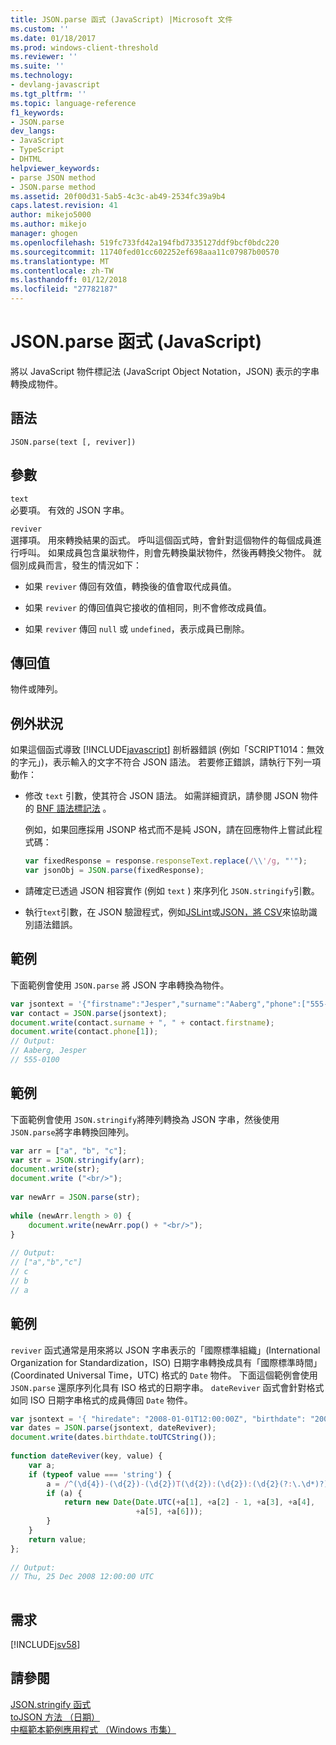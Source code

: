 ```yaml
---
title: JSON.parse 函式 (JavaScript) |Microsoft 文件
ms.custom: ''
ms.date: 01/18/2017
ms.prod: windows-client-threshold
ms.reviewer: ''
ms.suite: ''
ms.technology:
- devlang-javascript
ms.tgt_pltfrm: ''
ms.topic: language-reference
f1_keywords:
- JSON.parse
dev_langs:
- JavaScript
- TypeScript
- DHTML
helpviewer_keywords:
- parse JSON method
- JSON.parse method
ms.assetid: 20f00d31-5ab5-4c3c-ab49-2534fc39a9b4
caps.latest.revision: 41
author: mikejo5000
ms.author: mikejo
manager: ghogen
ms.openlocfilehash: 519fc733fd42a194fbd7335127ddf9bcf0bdc220
ms.sourcegitcommit: 11740fed01cc602252ef698aaa11c07987b00570
ms.translationtype: MT
ms.contentlocale: zh-TW
ms.lasthandoff: 01/12/2018
ms.locfileid: "27782187"
---
```

# <a name="jsonparse-function-javascript"></a>JSON.parse 函式 (JavaScript)
將以 JavaScript 物件標記法 (JavaScript Object Notation，JSON) 表示的字串轉換成物件。  
  
## <a name="syntax"></a>語法  
  
```  
JSON.parse(text [, reviver])  
```  
  
## <a name="parameters"></a>參數  
 `text`  
 必要項。 有效的 JSON 字串。  
  
 `reviver`  
 選擇項。 用來轉換結果的函式。 呼叫這個函式時，會針對這個物件的每個成員進行呼叫。 如果成員包含巢狀物件，則會先轉換巢狀物件，然後再轉換父物件。 就個別成員而言，發生的情況如下：  
  
-   如果 `reviver` 傳回有效值，轉換後的值會取代成員值。  
  
-   如果 `reviver` 的傳回值與它接收的值相同，則不會修改成員值。  
  
-   如果 `reviver` 傳回 `null` 或 `undefined`，表示成員已刪除。  
  
## <a name="return-value"></a>傳回值  
 物件或陣列。  
  
## <a name="exceptions"></a>例外狀況  
 如果這個函式導致 [!INCLUDE[javascript](../../javascript/includes/javascript-md.md)] 剖析器錯誤 (例如「SCRIPT1014：無效的字元」)，表示輸入的文字不符合 JSON 語法。 若要修正錯誤，請執行下列一項動作：  
  
-   修改 `text` 引數，使其符合 JSON 語法。 如需詳細資訊，請參閱 JSON 物件的 [BNF 語法標記法](http://go.microsoft.com/fwlink/?LinkId=125203) 。  
  
     例如，如果回應採用 JSONP 格式而不是純 JSON，請在回應物件上嘗試此程式碼：  
  
    ```JavaScript  
    var fixedResponse = response.responseText.replace(/\\'/g, "'");  
    var jsonObj = JSON.parse(fixedResponse);  
    ```  
  
-   請確定已透過 JSON 相容實作 (例如 `text` ) 來序列化 `JSON.stringify`引數。  
  
-   執行`text`引數，在 JSON 驗證程式，例如[JSLint](http://www.jslint.com/)或[JSON，將 CSV](https://json-csv.com)來協助識別語法錯誤。  
  
## <a name="example"></a>範例  
 下面範例會使用 `JSON.parse` 將 JSON 字串轉換為物件。  
  
```JavaScript  
var jsontext = '{"firstname":"Jesper","surname":"Aaberg","phone":["555-0100","555-0120"]}';  
var contact = JSON.parse(jsontext);  
document.write(contact.surname + ", " + contact.firstname);  
document.write(contact.phone[1]);  
// Output:  
// Aaberg, Jesper  
// 555-0100  
```  
  
## <a name="example"></a>範例  
 下面範例會使用 `JSON.stringify`將陣列轉換為 JSON 字串，然後使用 `JSON.parse`將字串轉換回陣列。  
  
```JavaScript  
var arr = ["a", "b", "c"];  
var str = JSON.stringify(arr);  
document.write(str);  
document.write ("<br/>");  
  
var newArr = JSON.parse(str);  
  
while (newArr.length > 0) {  
    document.write(newArr.pop() + "<br/>");  
}  
  
// Output:  
// ["a","b","c"]  
// c  
// b  
// a  
```  
  
## <a name="example"></a>範例  
 `reviver` 函式通常是用來將以 JSON 字串表示的「國際標準組織」(International Organization for Standardization，ISO) 日期字串轉換成具有「國際標準時間」(Coordinated Universal Time，UTC) 格式的 `Date` 物件。 下面這個範例會使用 `JSON.parse` 還原序列化具有 ISO 格式的日期字串。 `dateReviver` 函式會針對格式如同 ISO 日期字串格式的成員傳回 `Date` 物件。  
  
```JavaScript  
var jsontext = '{ "hiredate": "2008-01-01T12:00:00Z", "birthdate": "2008-12-25T12:00:00Z" }';  
var dates = JSON.parse(jsontext, dateReviver);  
document.write(dates.birthdate.toUTCString());  
  
function dateReviver(key, value) {  
    var a;  
    if (typeof value === 'string') {  
        a = /^(\d{4})-(\d{2})-(\d{2})T(\d{2}):(\d{2}):(\d{2}(?:\.\d*)?)Z$/.exec(value);  
        if (a) {  
            return new Date(Date.UTC(+a[1], +a[2] - 1, +a[3], +a[4],  
                            +a[5], +a[6]));  
        }  
    }  
    return value;  
};  
  
// Output:  
// Thu, 25 Dec 2008 12:00:00 UTC  
  
```  
  
## <a name="requirements"></a>需求  
 [!INCLUDE[jsv58](../../javascript/reference/includes/jsv58-md.md)]  
  
## <a name="see-also"></a>請參閱  
 [JSON.stringify 函式](../../javascript/reference/json-stringify-function-javascript.md)   
 [toJSON 方法 （日期）](../../javascript/reference/tojson-method-date-javascript.md)   
 [中樞範本範例應用程式 （Windows 市集）](http://code.msdn.microsoft.com/Hub-template-sample-with-4b70002d)
